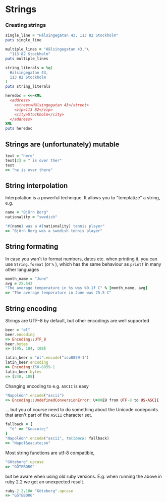 # Strings

### Creating strings

```ruby
single_line = "Hälsingegatan 43, 113 82 Stockholm"
puts single_line

multiple_lines = "Hälsingegatan 43,"\
  "113 82 Stockholm"
puts multiple_lines

string_literals = %q(
  Hälsingegatan 43,
  113 82 Stockholm
)
puts string_literals

heredoc = <<~XML
  <address>
    <street>Hälsingegatan 43</street>
    <zip>113 82</zip>
    <city>Stockholm</city>
  </address>
XML
puts heredoc
```

## Strings are (unfortunately) mutable

```ruby
text = "here"
text[2] = " is over ther"
text
=> "he is over there"
```

## String interpolation

Interpolation is a powerful technique. It allows you to "templatize" a string, e.g.

```ruby
name = "Björn Borg"
nationality = "swedish"

"#{name} was a #{nationality} tennis player"
=> "Björn Borg was a swedish tennis player"
```

## String formating

In case you wan't to format numbers, dates etc. when printing it, you can use `String.format` (or `%` ), which has the same behaviour as `printf` in many other languages

```ruby
month_name = "June"
avg = 25.543
"The average temperature in %s was %0.1f C" % [month_name, avg]
=> "The average temperature in June was 25.5 C"
```

## String encoding

Strings are UTF-8 by default, but other encodings are well supported

```ruby
beer = "øl"
beer.encoding
=> Encoding::UTF_8
beer.bytes
=> [195, 184, 108]

latin_beer = "øl".encode("iso8859-1")
latin_beer.encoding
=> Encoding:ISO-8859-1
latin_beer.bytes
=> [248, 108]
```

Changing encoding to e.g. `ASCII` is easy

```ruby
"Napoléon".encode("ascii")
=> Encoding::UndefinedConversionError: U+00E9 from UTF-8 to US-ASCII
```

... but you of course need to do something about the Unicode codepoints that aren't part of the `ASCII` character set.

```ruby
fallback = {
  "é" => "&eacute;"
}
"Napoléon".encode("ascii", fallback: fallback)
=> "Napol&eacute;on"
```

Most string functions are utf-8 compatible,

```ruby
"Göteborg".upcase
=> "GÖTEBORG"
```

but be aware when using old ruby versions. E.g. when running the above in ruby 2.2 we get an unexpected result.

```ruby
ruby-2.2.10> "Göteborg".upcase
=> "GöTEBORG"
```
